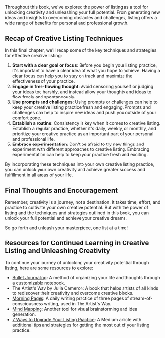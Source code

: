 
Throughout this book, we've explored the power of listing as a tool for unlocking creativity and unleashing your full potential. From generating new ideas and insights to overcoming obstacles and challenges, listing offers a wide range of benefits for personal and professional growth.

Recap of Creative Listing Techniques
------------------------------------

In this final chapter, we'll recap some of the key techniques and strategies for effective creative listing:

1. **Start with a clear goal or focus**: Before you begin your listing practice, it's important to have a clear idea of what you hope to achieve. Having a clear focus can help you to stay on track and maximize the effectiveness of your practice.
2. **Engage in free-flowing thought**: Avoid censoring yourself or judging your ideas too harshly, and instead allow your thoughts and ideas to flow freely and spontaneously.
3. **Use prompts and challenges**: Using prompts or challenges can help to keep your creative listing practice fresh and engaging. Prompts and challenges can help to inspire new ideas and push you outside of your comfort zone.
4. **Establish a routine**: Consistency is key when it comes to creative listing. Establish a regular practice, whether it's daily, weekly, or monthly, and prioritize your creative practice as an important part of your personal and professional life.
5. **Embrace experimentation**: Don't be afraid to try new things and experiment with different approaches to creative listing. Embracing experimentation can help to keep your practice fresh and exciting.

By incorporating these techniques into your own creative listing practice, you can unlock your own creativity and achieve greater success and fulfillment in all areas of your life.

Final Thoughts and Encouragement
--------------------------------

Remember, creativity is a journey, not a destination. It takes time, effort, and practice to cultivate your own creative potential. But with the power of listing and the techniques and strategies outlined in this book, you can unlock your full potential and achieve your creative dreams.

So go forth and unleash your masterpiece, one list at a time!

Resources for Continued Learning in Creative Listing and Unleashing Creativity
------------------------------------------------------------------------------

To continue your journey of unlocking your creativity potential through listing, here are some resources to explore:

* [Bullet Journaling](https://bulletjournal.com/): A method of organizing your life and thoughts through a customizable notebook.
* [The Artist's Way by Julia Cameron](https://juliacameronlive.com/the-artists-way/): A book that helps artists of all kinds to rediscover their creativity and overcome creative blocks.
* [Morning Pages](https://juliacameronlive.com/basic-tools/morning-pages/): A daily writing practice of three pages of stream-of-consciousness writing, used in The Artist's Way.
* [Mind Mapping](https://www.mindmapping.com/): Another tool for visual brainstorming and idea generation.
* [7 Ways to Upgrade Your Listing Practice](https://medium.com/@dankat/7-ways-to-upgrade-your-listing-practice-f9f32bc4d67b): A Medium article with additional tips and strategies for getting the most out of your listing practice.
